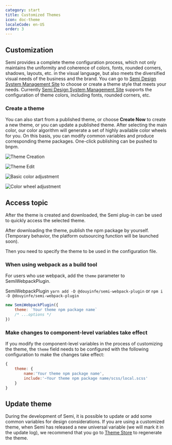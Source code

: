 ```yaml
---
category: start
title: Customized Themes
icon: doc-theme
localeCode: en-US
order: 3
---
```




## Customization

Semi provides a complete theme configuration process, which not only maintains the uniformity and coherence of colors, fonts, rounded corners, shadows, layouts, etc. in the visual language, but also meets the diversified visual needs of the business and the brand. You can go to [Semi Design System Management Site](https://semi.design/dsm/) to choose or create a theme style that meets your needs. Currently [Semi Design System Management Site](https://semi.design/dsm/) supports the configuration of theme colors, including fonts, rounded corners, etc.


### Create a theme

You can also start from a published theme, or choose **Create Now** to create a new theme, or you can update a published theme. After selecting the main color, our color algorithm will generate a set of highly available color wheels for you. On this basis, you can modify common variables and produce corresponding theme packages. One-click publishing can be pushed to bnpm.

![Theme Creation](https://lf9-static.bytednsdoc.com/obj/eden-cn/nuhpxphk/dsm/dsm_welcome.png)

![Theme Edit](https://lf9-static.bytednsdoc.com/obj/eden-cn/nuhpxphk/dsm/dsm_console.png)

![Basic color adjustment](https://lf9-static.bytednsdoc.com/obj/eden-cn/nuhpxphk/dsm/dsm_palette.png)

![Color wheel adjustment](https://lf9-static.bytednsdoc.com/obj/eden-cn/nuhpxphk/dsm/dsm_usage.png)

## Access topic

After the theme is created and downloaded, the Semi plug-in can be used to quickly access the selected theme.

After downloading the theme, publish the npm package by yourself. (Temporary behavior, the platform outsourcing function will be launched soon).

Then you need to specify the theme to be used in the configuration file.

### When using webpack as a build tool

For users who use webpack, add the `theme` parameter to SemiWebpackPlugin.

SemiWebpackPlugin  `yarn add -D @douyinfe/semi-webpack-plugin` or `npm i -D @douyinfe/semi-webpack-plugin`

```jsx
new SemiWebpackPlugin({
    theme: `Your theme npm package name`
    /* ...options */
})
```
### Make changes to component-level variables take effect

If you modify the component-level variables in the process of customizing the theme, the `theme` field needs to be configured with the following configuration to make the changes take effect:
```javascript
{
    theme: {
        name:'Your theme npm package name',
        include:'~Your theme npm package name/scss/local.scss'
    }
}
```


## Update theme

During the development of Semi, it is possible to update or add some common variables for design considerations. If you are using a customized theme, when Semi has released a new universal variable (we will mark it in the update log), we recommend that you go to [Theme Store](https://semi.design/dsm/) to regenerate the theme.
